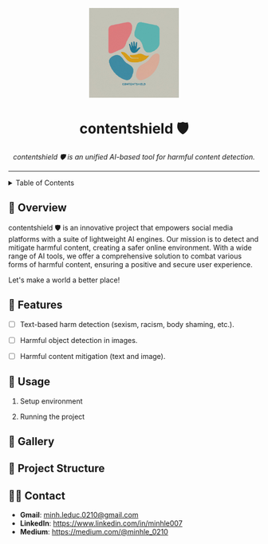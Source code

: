 <p align="center">
  <img src="./docs/assets/logo.jpeg" width="180" >
</p>
<h1 align="center">contentshield 🛡️</h1>

<p align="center">
  <em>contentshield 🛡️ is an unified AI-based tool for harmful content detection.</em>
</p>

---

<details>
  <summary>Table of Contents</summary>

- [📍 Overview](#-overview)
- [🧩 Features](#-features)
- [🚀 Usage](#-usage)
- [👾 Gallery](#-gallery)
- [📐 Project Structure](#-project-structure)
- [🧑‍💻 Contact](#-contact)

</details>

## 📍 Overview

contentshield 🛡️ is an innovative project that empowers social media platforms with a suite of lightweight AI engines. Our mission is to detect and mitigate harmful content, creating a safer online environment. With a wide range of AI tools, we offer a comprehensive solution to combat various forms of harmful content, ensuring a positive and secure user experience. 

Let's make a world a better place! 

## 🧩 Features

- [ ] Text-based harm detection (sexism, racism, body shaming, etc.).
- [ ] Harmful object detection in images.
- [ ] Harmful content mitigation (text and image).


## 🚀 Usage

1. Setup environment


2. Running the project
 


## 👾 Gallery


## 📐 Project Structure


## 🧑‍💻 Contact

+ **Gmail**: minh.leduc.0210@gmail.com
+ **LinkedIn**: https://www.linkedin.com/in/minhle007
+ **Medium**: https://medium.com/@minhle_0210